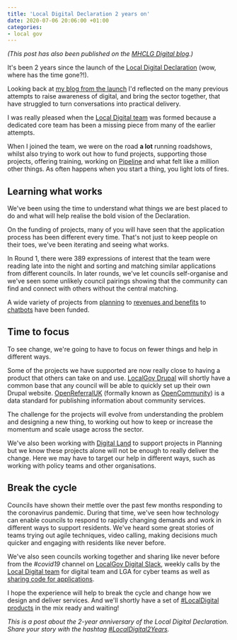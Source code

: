 ```yaml
---
title: 'Local Digital Declaration 2 years on'
date: 2020-07-06 20:06:00 +01:00
categories:
- local gov
---
```


_(This post has also been published on the [MHCLG Digital blog](https://mhclgdigital.blog.gov.uk/2020/07/06/celebrating-two-years-of-the-local-digital-declaration/).)_

It's been 2 years since the launch of the [Local Digital Declaration](https://www.localdigital.gov.uk/declaration/) (wow, where has the time gone?!).

Looking back at [my blog from the launch](/blog/2018/07/launching-local-digital-declaration) I'd reflected on the many previous attempts to raise awareness of digital, and bring the sector together, that have struggled to turn conversations into practical delivery.

I was really pleased when the [Local Digital team](https://twitter.com/LDgovUK) was formed because a dedicated core team has been a missing piece from many of the earlier attempts.

When I joined the team, we were on the road **a lot** running roadshows, whilst also trying to work out how to fund projects, supporting those projects, offering training, working on [Pipeline](https://pipeline.localgov.digital) and what felt like a million other things. As often happens when you start a thing, you light lots of fires.

## Learning what works

We've been using the time to understand what things we are best placed to do and what will help realise the bold vision of the Declaration.

On the funding of projects, many of you will have seen that the application process has been different every time. That's not just to keep people on their toes, we've been iterating and seeing what works.

In Round 1, there were 389 expressions of interest that the team were reading late into the night and sorting and matching similar applications from different councils. In later rounds, we've let councils self-organise and we've seen some unlikely council pairings showing that the community can find and connect with others without the central matching. 

A wide variety of projects from [planning](https://localdigital.gov.uk/fund/projects-submitted/?stage=&status=funded&service=planning-and-building-control&round=&region=) to [revenues and benefits](https://localdigital.gov.uk/funded-projects-round-3/a-new-system-for-processing-revenues-and-benefits-data/) to [chatbots](https://localdigital.gov.uk/can-chatbots-and-ai-help-solve-service-design-problems/) have been funded.

## Time to focus

To see change, we're going to have to focus on fewer things and help in different ways.

Some of the projects we have supported are now really close to having a product that others can take on and use. [LocalGov Drupal](https://localgovdrupal.org) will shortly have a common base that any council will be able to quickly set up their own Drupal website. [OpenReferralUK](https://openreferraluk.org/) (formally known as [OpenCommunity](https://opencommunity.org.uk/)) is a data standard for publishing information about community services.

The challenge for the projects will evolve from understanding the problem and designing a new thing, to working out how to keep or increase the momentum and scale usage across the sector.

We've also been working with [Digital Land](https://digital-land.github.io/) to support projects in Planning but we know these projects alone will not be enough to really deliver the change. Here we may have to target our help in different ways, such as working with policy teams and other organisations.

## Break the cycle

Councils have shown their mettle over the past few months responding to the coronavirus pandemic. During that time, we've seen how technology can enable councils to respond to rapidly changing demands and work in different ways to support residents. We've heard some great stories of teams trying out agile techniques, video calling, making decisions much quicker and engaging with residents like never before.

We've also seen councils working together and sharing like never before from the _#covid19_ channel on [LocalGov Digital Slack](https://localgov.digital/news/2020/03/new-covid19-channel-launched), weekly calls by the [Local Digital team](https://localdigital.gov.uk/coronavirus-response/) for digital team and LGA for cyber teams as well as [sharing code for applications](https://docs.google.com/document/d/19MrE7NpcZs6h_FtFgchjlvtBBMFqDxTby4XWqn-ji3g/edit#heading=h.2o42w8ch4nt5).

I hope the experience will help to break the cycle and change how we design and deliver services. And we'll shortly have a set of [#LocalDigital products](https://localdigital.gov.uk/funded-projects/) in the mix ready and waiting!

_This is a post about the 2-year anniversary of the Local Digital Declaration. Share your story with the hashtag [#LocalDigital2Years](https://twitter.com/search?q=%23LocalDigital2Years)._
